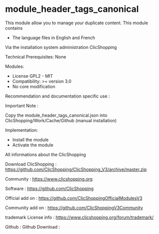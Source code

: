# module_header_tags_canonical

This module allow you to manage your duplicate content.
This module contains

- The language files in English and French

Via the installation system administration ClicShopping

Technical Prerequisites: None

Modules:
- License GPL2 - MIT
- Compatibility: >= version 3.0
- No core modification

Recommendation and documentation specific use :

Important Note :

Copy the module_header_tags_canonical.json into ClicShopping/Work/Cache/Github (manual installation)

Implementation:

- Install the module
- Activate the module

 All informations about the ClicShopping

 Download ClicShopping : https://github.com/ClicShopping/ClicShopping_V3/archive/master.zip

 Community : https://www.clicshopping.org

 Software : https://github.com/ClicShopping

 Official add on : https://github.com/ClicShoppingOfficialModulesV3

 Community add on : https://github.com/ClicShoppingV3Community

 trademark License info : https://www.clicshopping.org/forum/trademark/

 Github :
 Github Download :
